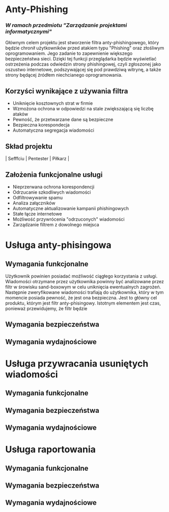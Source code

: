 # Anty-Phishing
### *W ramach przedmiotu "Zarządzanie projektami informatycznymi"*

Głównym celem projektu jest stworzenie filtra anty-phishingowego, który będzie chronił użytkowników przed atakiem typu  "Phishing" oraz złośliwym oprogramowaniem. Jego zadanie to zapewnienie większego bezpieczeństwa sieci. Dzięki tej funkcji przeglądarka będzie wyświetlać ostrzeżenia podczas odwiedzin strony phishingowej, czyli zgłoszonej jako oszustwo internetowe, podszywającej się pod prawdziwą witrynę, a także strony będącej źródłem niechcianego oprogramowania.

## Korzyści wynikające z używania filtra
- Uniknięcie kosztownych strat w firmie
- Wzmożona ochrona w odpowiedzi na stale zwiększającą się liczbę ataków
- Pewność, że przetwarzane dane są bezpieczne
- Bezpieczna korespondecja 
- Automatyczna segregacja wiadomości

## Skład projektu

| Sefffciu | Pentester | Piłkarz |

## Założenia funkcjonalne usługi
- Nieprzerwana ochrona korespondencji
- Odrzucanie szkodliwych wiadomości
- Odfiltrowywanie spamu
- Analiza załączników 
- Automatyczne aktualizowanie kampanii phishingowych
- Stałe łącze internetowe
- Możliwość przywrócenia "odrzuconych" wiadomości
- Zarządzanie filtrem z dowolnego miejsca

# Usługa anty-phisingowa

## Wymagania funkcjonalne
Użytkownik powinien posiadać możliwość ciągłego korzystania z usługi. Wiadomości otrzymane przez użytkownika powinny być analizowane przez filtr w śrowisku sand-boxowym w celu uniknięcia ewentualnych zagrożeń. Następnie zweryfikowane wiadomości trafiają do użytkownika, który w tym momencie posiada pewność, że jest ona bezpieczna. Jest to główny cel produktu, którym jest filtr anty-phisingowy. Istotnym elementem jest czas, ponieważ przewidujemy, że filtr będzie
## Wymagania bezpieczeństwa

## Wymagania wydajnościowe

# Usługa przywracania usuniętych wiadomości

## Wymagania funkcjonalne

## Wymagania bezpieczeństwa

## Wymagania wydajnościowe

# Usługa raportowania

## Wymagania funkcjonalne

## Wymagania bezpieczeństwa

## Wymagania wydajnościowe


